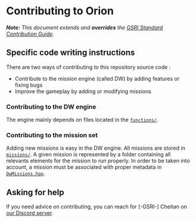 # Contributing to Orion

***Note:** This document extends and **overrides** the [GSRI Standard Contribution Guide](https://github.com/team-gsri/.github/blob/master/CONTRIBUTING.md).*

## Specific code writing instructions

There are two ways of contributing to this repository source code :
* Contribute to the mission engine (called DW) by adding features or fixing bugs
* Improve the gameplay by adding or modifying missions

### Contributing to the DW engine

The engine mainly depends on files located in the [`functions/`](../CONT_Orion.Malden/functions/).

### Contributing to the mission set

Adding new missions is easy in the DW engine. All missions are stored in [`missions/`](../CONT_Orion.Malden/missions). A given mission is represented by a folder containing all relevants elements for the mission to run properly. In order to be taken into account, a mission must be associated with proper metadata in [`DwMissions.hpp`](../CONT_Orion.Malden/DwMissions.hpp).

## Asking for help

If you need advice on contributing, you can reach for \[-GSRI-] Cheitan on [our Discord server](https://discord.gg/bhMn4jd).
